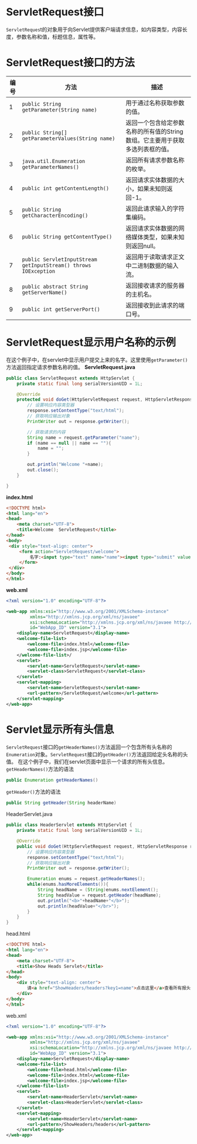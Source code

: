 # ServletRequest接口
`ServletReques`t的对象用于向Servlet提供客户端请求信息，如内容类型，内容长度，参数名称和值，标题信息，属性等。

# ServletRequest接口的方法
编号|方法|描述
--|--|--
1|`public String getParameter(String name)`|用于通过名称获取参数的值。
2|`public String[] getParameterValues(String name)`|返回一个包含给定参数名称的所有值的String数组。它主要用于获取多选列表框的值。
3|`java.util.Enumeration getParameterNames()`|返回所有请求参数名称的枚举。
4|`public int getContentLength()`|返回请求实体数据的大小，如果未知则返回-1。
5|`public String getCharacterEncoding()`|返回此请求输入的字符集编码。
6|`public String getContentType()`|返回请求实体数据的网络媒体类型，如果未知则返回null。
7|`public ServletInputStream getInputStream() throws IOException`|返回用于读取请求正文中二进制数据的输入流。
8|`public abstract String getServerName()`|返回接收请求的服务器的主机名。
9|`public int getServerPort()`|返回接收到此请求的端口号。

# ServletRequest显示用户名称的示例
在这个例子中，在servlet中显示用户提交上来的名字。这里使用`getParameter()`方法返回指定请求参数名称的值。
**ServletRequest.java**
~~~java
public class ServletRequest extends HttpServlet {
    private static final long serialVersionUID = 1L;

    @Override
    protected void doGet(HttpServletRequest request, HttpServletResponse response) throws IOException {
        // 设置响应内容类型器
        response.setContentType("text/html");
        // 获取响应输出对象
        PrintWriter out = response.getWriter();

        // 获取请求的内容
        String name = request.getParameter("name");
        if (name == null || name == ""){
            name = "";
        }

        out.println("Welcome "+name);
        out.close();
    }

}
~~~
**index.html**
~~~html
<!DOCTYPE html>
<html lang="en">
<head>
    <meta charset="UTF-8">
    <title>Welcome  ServletRequest</title>
</head>
<body>
 <div style="text-align: center">
     <form action="ServletRequest/welcome">
         名字:<input type="text" name="name"><input type="submit" value="提交">
     </form>
 </div>
</body>
</html>
~~~
**web.xml**
~~~xml
<?xml version="1.0" encoding="UTF-8"?>

<web-app xmlns:xsi="http://www.w3.org/2001/XMLSchema-instance"
         xmlns="http://xmlns.jcp.org/xml/ns/javaee"
         xsi:schemaLocation="http://xmlns.jcp.org/xml/ns/javaee http://xmlns.jcp.org/xml/ns/javaee/web-app_3_1.xsd"
         id="WebApp_ID" version="3.1">
    <display-name>ServletRequest</display-name>
    <welcome-file-list>
        <welcome-file>index.html</welcome-file>
        <welcome-file>index.jsp</welcome-file>
    </welcome-file-list>/
    <servlet>
        <servlet-name>ServletRequest</servlet-name>
        <servlet-class>ServletRequest</servlet-class>
    </servlet>
    <servlet-mapping>
        <servlet-name>ServletRequest</servlet-name>
        <url-pattern>/ServletRequest/welcome</url-pattern>
    </servlet-mapping>
</web-app>
~~~

# Servlet显示所有头信息
`ServletRequest`接口的`getHeaderNames()`方法返回一个包含所有头名称的`Enumeration`对象。`ServletRequest`接口的`getHeader()`方法返回给定头名称的头值。 在这个例子中，我们在servlet页面中显示一个请求的所有头信息。
`getHeaderNames()`方法的语法
~~~java
public Enumeration getHeaderNames()
~~~
`getHeader()`方法的语法
~~~java
public String getHeader(String headerName)
~~~

HeaderServlet.java
~~~java
public class HeaderServlet extends HttpServlet {
    private static final long serialVersionUID = 1L;

    @Override
    public void doGet(HttpServletRequest request, HttpServletResponse response) throws IOException {
        // 设置响应内容类型器
        response.setContentType("text/html");
        // 获取响应输出对象
        PrintWriter out = response.getWriter();

        Enumeration enums = request.getHeaderNames();
        while(enums.hasMoreElements()){
            String headName = (String)enums.nextElement();
            String headValue = request.getHeader(headName);
            out.println("<b>"+headName+"</b>");
            out.println(headValue+"</br>");
        }
    }
}
~~~
head.html
~~~html
<!DOCTYPE html>
<html lang="en">
<head>
    <meta charset="UTF-8">
    <title>Show Heads Servlet</title>
</head>
<body>
    <div style="text-align: center">
        请<a href="ShowHeaders/headers?key1=name">点击这里</a>查看所有报头信息
    </div>
</body>
</html>
~~~
web.xml
~~~xml
<?xml version="1.0" encoding="UTF-8"?>

<web-app xmlns:xsi="http://www.w3.org/2001/XMLSchema-instance"
         xmlns="http://xmlns.jcp.org/xml/ns/javaee"
         xsi:schemaLocation="http://xmlns.jcp.org/xml/ns/javaee http://xmlns.jcp.org/xml/ns/javaee/web-app_3_1.xsd"
         id="WebApp_ID" version="3.1">
    <display-name>ServletRequest</display-name>
    <welcome-file-list>
        <welcome-file>head.html</welcome-file>
        <welcome-file>index.html</welcome-file>
        <welcome-file>index.jsp</welcome-file>
    </welcome-file-list>
    <servlet>
        <servlet-name>HeaderServlet</servlet-name>
        <servlet-class>HeaderServlet</servlet-class>
    </servlet>
    <servlet-mapping>
        <servlet-name>HeaderServlet</servlet-name>
        <url-pattern>/ShowHeaders/headers</url-pattern>
    </servlet-mapping>
</web-app>
~~~